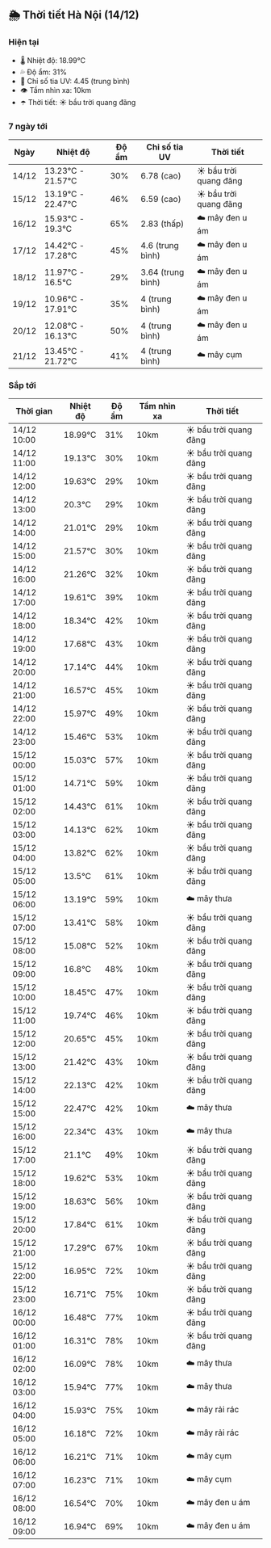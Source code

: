 ## 🌦️ Thời tiết Hà Nội (14/12)

### Hiện tại

- 🌡️ Nhiệt độ: 18.99℃
- 💦 Độ ẩm: 31%
- 🌟 Chỉ số tia UV: 4.45 (trung bình)
- 👁️ Tầm nhìn xa: 10km
- ☂️ Thời tiết: ☀️ bầu trời quang đãng

### 7 ngày tới

| Ngày | Nhiệt độ | Độ ẩm | Chỉ số tia UV | Thời tiết |
| --- | --- | --- | --- | --- |
| 14/12 | 13.23℃ - 21.57℃ | 30% | 6.78 (cao) | ☀️ bầu trời quang đãng |
| 15/12 | 13.19℃ - 22.47℃ | 46% | 6.59 (cao) | ☀️ bầu trời quang đãng |
| 16/12 | 15.93℃ - 19.3℃ | 65% | 2.83 (thấp) | ☁️ mây đen u ám |
| 17/12 | 14.42℃ - 17.28℃ | 45% | 4.6 (trung bình) | ☁️ mây đen u ám |
| 18/12 | 11.97℃ - 16.5℃ | 29% | 3.64 (trung bình) | ☁️ mây đen u ám |
| 19/12 | 10.96℃ - 17.91℃ | 35% | 4 (trung bình) | ☁️ mây đen u ám |
| 20/12 | 12.08℃ - 16.13℃ | 50% | 4 (trung bình) | ☁️ mây đen u ám |
| 21/12 | 13.45℃ - 21.72℃ | 41% | 4 (trung bình) | ☁️ mây cụm |

### Sắp tới

| Thời gian | Nhiệt độ | Độ ẩm | Tầm nhìn xa | Thời tiết |
| --- | --- | --- | --- | --- |
| 14/12 10:00 | 18.99℃ | 31% | 10km | ☀️ bầu trời quang đãng |
| 14/12 11:00 | 19.13℃ | 30% | 10km | ☀️ bầu trời quang đãng |
| 14/12 12:00 | 19.63℃ | 29% | 10km | ☀️ bầu trời quang đãng |
| 14/12 13:00 | 20.3℃ | 29% | 10km | ☀️ bầu trời quang đãng |
| 14/12 14:00 | 21.01℃ | 29% | 10km | ☀️ bầu trời quang đãng |
| 14/12 15:00 | 21.57℃ | 30% | 10km | ☀️ bầu trời quang đãng |
| 14/12 16:00 | 21.26℃ | 32% | 10km | ☀️ bầu trời quang đãng |
| 14/12 17:00 | 19.61℃ | 39% | 10km | ☀️ bầu trời quang đãng |
| 14/12 18:00 | 18.34℃ | 42% | 10km | ☀️ bầu trời quang đãng |
| 14/12 19:00 | 17.68℃ | 43% | 10km | ☀️ bầu trời quang đãng |
| 14/12 20:00 | 17.14℃ | 44% | 10km | ☀️ bầu trời quang đãng |
| 14/12 21:00 | 16.57℃ | 45% | 10km | ☀️ bầu trời quang đãng |
| 14/12 22:00 | 15.97℃ | 49% | 10km | ☀️ bầu trời quang đãng |
| 14/12 23:00 | 15.46℃ | 53% | 10km | ☀️ bầu trời quang đãng |
| 15/12 00:00 | 15.03℃ | 57% | 10km | ☀️ bầu trời quang đãng |
| 15/12 01:00 | 14.71℃ | 59% | 10km | ☀️ bầu trời quang đãng |
| 15/12 02:00 | 14.43℃ | 61% | 10km | ☀️ bầu trời quang đãng |
| 15/12 03:00 | 14.13℃ | 62% | 10km | ☀️ bầu trời quang đãng |
| 15/12 04:00 | 13.82℃ | 62% | 10km | ☀️ bầu trời quang đãng |
| 15/12 05:00 | 13.5℃ | 61% | 10km | ☀️ bầu trời quang đãng |
| 15/12 06:00 | 13.19℃ | 59% | 10km | ☁️ mây thưa |
| 15/12 07:00 | 13.41℃ | 58% | 10km | ☀️ bầu trời quang đãng |
| 15/12 08:00 | 15.08℃ | 52% | 10km | ☀️ bầu trời quang đãng |
| 15/12 09:00 | 16.8℃ | 48% | 10km | ☀️ bầu trời quang đãng |
| 15/12 10:00 | 18.45℃ | 47% | 10km | ☀️ bầu trời quang đãng |
| 15/12 11:00 | 19.74℃ | 46% | 10km | ☀️ bầu trời quang đãng |
| 15/12 12:00 | 20.65℃ | 45% | 10km | ☀️ bầu trời quang đãng |
| 15/12 13:00 | 21.42℃ | 43% | 10km | ☀️ bầu trời quang đãng |
| 15/12 14:00 | 22.13℃ | 42% | 10km | ☀️ bầu trời quang đãng |
| 15/12 15:00 | 22.47℃ | 42% | 10km | ☁️ mây thưa |
| 15/12 16:00 | 22.34℃ | 43% | 10km | ☁️ mây thưa |
| 15/12 17:00 | 21.1℃ | 49% | 10km | ☀️ bầu trời quang đãng |
| 15/12 18:00 | 19.62℃ | 53% | 10km | ☀️ bầu trời quang đãng |
| 15/12 19:00 | 18.63℃ | 56% | 10km | ☀️ bầu trời quang đãng |
| 15/12 20:00 | 17.84℃ | 61% | 10km | ☀️ bầu trời quang đãng |
| 15/12 21:00 | 17.29℃ | 67% | 10km | ☀️ bầu trời quang đãng |
| 15/12 22:00 | 16.95℃ | 72% | 10km | ☀️ bầu trời quang đãng |
| 15/12 23:00 | 16.71℃ | 75% | 10km | ☀️ bầu trời quang đãng |
| 16/12 00:00 | 16.48℃ | 77% | 10km | ☀️ bầu trời quang đãng |
| 16/12 01:00 | 16.31℃ | 78% | 10km | ☀️ bầu trời quang đãng |
| 16/12 02:00 | 16.09℃ | 78% | 10km | ☁️ mây thưa |
| 16/12 03:00 | 15.94℃ | 77% | 10km | ☁️ mây thưa |
| 16/12 04:00 | 15.93℃ | 75% | 10km | ☁️ mây rải rác |
| 16/12 05:00 | 16.18℃ | 72% | 10km | ☁️ mây rải rác |
| 16/12 06:00 | 16.21℃ | 71% | 10km | ☁️ mây cụm |
| 16/12 07:00 | 16.23℃ | 71% | 10km | ☁️ mây cụm |
| 16/12 08:00 | 16.54℃ | 70% | 10km | ☁️ mây đen u ám |
| 16/12 09:00 | 16.94℃ | 69% | 10km | ☁️ mây đen u ám |
